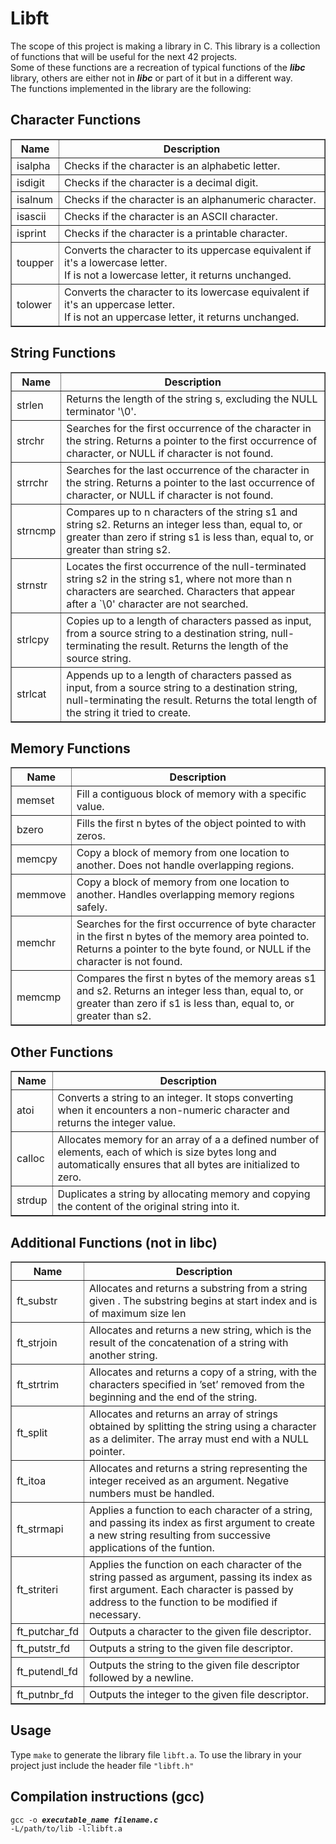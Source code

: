 <h1> Libft </h1>

The scope of this project is making a library in C. This library is a collection of functions that will be useful for the next 42 projects.<br>
Some of these functions are a recreation of typical functions of the <strong><em>libc</em></strong> library, others are either not in <strong><em>libc</em></strong> or part of it but in a different way. 
<br>The functions implemented in the library are the following:

<h2>Character Functions</h2>

<table border="1">
  <tr>
    <th>Name</th>
    <th>Description</th>
  </tr>
  <tr>
    <td>isalpha</td>
    <td>Checks if the character is an alphabetic letter.</td>
  </tr>
  <tr>
    <td>isdigit</td>
    <td>Checks if the character is a decimal digit.</td>
  </tr>
  <tr>
    <td>isalnum</td>
    <td>Checks if the character is an alphanumeric character.</td>
  </tr>
   <tr>
    <td>isascii</td>
    <td>Checks if the character is an ASCII character.</td>
  </tr>
   <tr>
    <td>isprint</td>
    <td>Checks if the character is a printable character.</td>
  </tr>
   <tr>
    <td>toupper</td>
    <td>Converts the character to its uppercase equivalent if it's a lowercase letter.<br> If is not a lowercase letter, it returns unchanged.</td>
  </tr>
   <tr>
    <td>tolower</td>
    <td>Converts the character to its lowercase equivalent if it's an uppercase letter.<br> If is not an uppercase letter, it returns unchanged.</td>
  </tr>
</table>

<h2>String Functions</h2>

<table border="1">
  <tr>
    <th>Name</th>
    <th>Description</th>
  </tr>
  <tr>
    <td>strlen</td>
    <td>Returns the length of the string s, excluding the NULL terminator '\0'.</td>
  </tr>
  <tr>
    <td>strchr</td>
    <td>Searches for the first occurrence of the character in the string. Returns a pointer to the first occurrence of character, or NULL if character is not found.</td>
  </tr>
  <tr>
    <td>strrchr</td>
    <td>Searches for the last occurrence of the character in the string. Returns a pointer to the last occurrence of character, or NULL if character is not found.</td>
  </tr>
   <tr>
    <td>strncmp</td>
    <td>Compares up to n characters of the string s1 and string s2. Returns an integer less than, equal to, or greater than zero if string s1 is less than, equal to, or greater than string s2.</td>
  </tr>
   <tr>
    <td>strnstr</td>
    <td>Locates the first occurrence of the null-terminated string s2 in the string s1, where not more than n characters are searched. Characters that appear after a `\0' character are not searched.</td>
  </tr>
   <tr>
    <td>strlcpy</td>
    <td> Copies up to a length of characters passed as input, from a source string to a destination string, null-terminating the result. Returns the length of the source string.</td>
  </tr>
   <td>strlcat</td>
    <td> Appends up to a length of characters passed as input, from a source string to a destination string, null-terminating the result. Returns the total length of the string it tried to create.</td>
  </tr>

</table>

<h2>Memory Functions</h2>

<table border="1">
  <tr>
    <th>Name</th>
    <th>Description</th>
  </tr>
  <tr>
    <td>memset</td>
    <td>Fill a contiguous block of memory with a specific value.</td>
  </tr>
  <tr>
    <td>bzero</td>
    <td>Fills the first n bytes of the object pointed to with zeros.</td>
  </tr>
  <tr>
    <td>memcpy</td>
    <td>Copy a block of memory from one location to another. Does not handle overlapping regions.</td>
  </tr>
   <tr>
    <td>memmove</td>
    <td>Copy a block of memory from one location to another. Handles overlapping memory regions safely.</td>
  </tr>
   <tr>
    <td>memchr</td>
    <td>Searches for the first occurrence of byte character in the first n bytes of the memory area pointed to. Returns a pointer to the byte found, or NULL if the character is not found.
</td>
  </tr>
   <tr>
    <td>memcmp</td>
    <td>Compares the first n bytes of the memory areas s1 and s2. Returns an integer less than, equal to, or greater than zero if s1 is less than, equal to, or greater than s2.</td>
  </tr>
</table>

<h2>Other Functions</h2>

<table border="1">
  <tr>
    <th>Name</th>
    <th>Description</th>
  </tr>
  <tr>
    <td>atoi</td>
    <td>Converts a string to an integer. It stops converting when it encounters a non-numeric character and returns the integer value.</td>
  </tr>
  <tr>
    <td>calloc</td>
    <td>Allocates memory for an array of a a defined number of elements, each of which is size bytes long and automatically ensures that all bytes are initialized to zero. </td>
  </tr>
  <tr>
    <td>strdup</td>
    <td>Duplicates a string by allocating memory and copying the content of the original string into it.</td>
  </tr>
</table>


<h2>Additional Functions (not in libc)</h2>
<table border="1">
  <tr>
    <th>Name</th>
    <th>Description</th>
  </tr>
  <tr>
    <td>ft_substr</td>
    <td>Allocates and returns a substring from a string given . The substring begins at start index and is of maximum size len</td>
  </tr>
  <tr>
    <td>ft_strjoin</td>
    <td>Allocates and returns a new string, which is the result of the concatenation of a string with another string. </td>
  </tr>
  <tr>
    <td>ft_strtrim</td>
    <td>Allocates and returns a copy of a string, with the characters specified in ’set’ removed from the beginning and the end of the string.</td>
  </tr>
  <tr>
    <td>ft_split</td>
    <td>Allocates and returns an array of strings obtained by splitting the string using a character as a delimiter. The array must end with a NULL pointer.</td>
  </tr>
   <tr>
    <td>ft_itoa</td>
    <td>Allocates and returns a string representing the integer received as an argument. Negative numbers must be handled.</td>
  </tr>
    <tr>
    <td>ft_strmapi</td>
    <td>Applies a function to each character of a string, and passing its index as first argument to create a new string resulting from successive applications of the funtion.</td>
  </tr>
    <tr>
    <td>ft_striteri</td>
    <td>Applies the function on each character of the string passed as argument, passing its index as first argument. Each character is passed by address to the function to be modified if necessary.</td>
  </tr>
  <tr>
    <td>ft_putchar_fd</td>
    <td>Outputs a character to the given file descriptor.</td>
  </tr>
    <tr>
    <td>ft_putstr_fd</td>
    <td>Outputs a string to the given file descriptor.</td>
  </tr>
    <tr>
    <td>ft_putendl_fd</td>
    <td>Outputs the string to the given file descriptor followed by a newline.</td>
  </tr>
   <tr>
    <td>ft_putnbr_fd</td>
    <td>Outputs the integer to the given file descriptor.</td>
  </tr>
  
</table>


<h2>Usage</h2>

Type <code>make</code> to generate the library file <code>libft.a</code>. 
To use the library in your project just include the header file <code>"libft.h"</code>

<h2>Compilation instructions (gcc)</h2>

<code>gcc -o <strong><em>executable_name filename.c</em></strong> -L/path/to/lib -l:libft.a</code>



